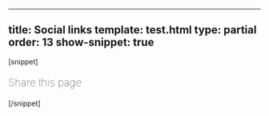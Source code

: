---
title: Social links
template: test.html
type: partial
order: 13
show-snippet: true
------------------
[snippet]
<!--strong share-->
<div class="wrapper">
    <div class="col-wrap padding-bottom--16">
        <div class="col col--fluid-offset-3 col--fluid-sm-12 col--fluid-9 padding-top--4 padding-bottom--4">
            <div></div>
            <p style="font-size: 21px; font-weight: 100;">Share this page</p>
            <div class="col-wrap">
                <div class="col col--fluid-1">
                    <img src="../assets/img/pinterest-social-logo.svg" alt="" class="img-responsive">
                </div>
                <div class="col col--fluid-offset-5 col--fluid-1">
                    <img src="../assets/img/twitter-logo-silhouette.svg" alt="" class="img-responsive">
                </div>
                <div class="col col--fluid-offset-5 col--fluid-1">
                    <img src="../assets/img/facebook-logo.svg" alt="" class="img-responsive">
                </div>
            </div>
        </div>
    </div>
</div>
[/snippet]
